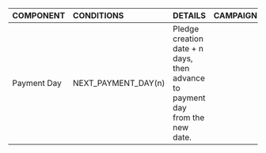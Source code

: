 | COMPONENT | CONDITIONS| DETAILS |CAMPAIGNS|
|:------------|:-----------|:---------------|:-------|
|Payment Day|NEXT_PAYMENT_DAY(n)|Pledge creation date + n days, then advance to payment day from the new date.| |
